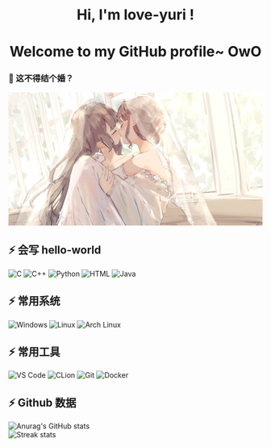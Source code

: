 

<h1 align="center" href = "https://yuri2078.github.io/">Hi, I'm <a>love-yuri</a> !</h1>
<h1 align="center">Welcome to my GitHub profile~ OwO</h1>

### 👋 这不得结个婚？

<!--你好，这里是yuri2078

- 🔭 目前正在地球上大学
- 🌱 目前正在学习 Java、socket编程、Apollo
- 💬 
- 📫 QQ: 2078170658
- 😄 
- ⚡ 任何组织
- 插图来源 https://twitter.com/benevolels

-->



![](./yuri.png)



## ⚡ 会写 hello-world

<div>
    <img src="https://img.shields.io/badge/C-00599C?style=for-the-badge&logo=c&logoColor=white" alt="C"/>
    <img src="https://img.shields.io/badge/c++-%2300599C.svg?style=for-the-badge&logo=c%2B%2B&logoColor=white" alt="C++"/>
    <img src="https://img.shields.io/badge/python-3670A0?style=for-the-badge&logo=python&logoColor=ffdd54" alt="Python"/>
    <img src="https://img.shields.io/badge/-HTML-E34F26?style=for-the-badge&logo=html5&logoColor=white" alt="HTML"/>
    <img src="https://img.shields.io/badge/Java-007396?style=for-the-badge&logo=java&logoColor=white" alt="Java"/>
</div>

## ⚡ 常用系统

<div>
    <img src="https://img.shields.io/badge/-Windows-2088FF?style=for-the-badge&logo=windows&logoColor=white" alt="Windows"/>
    <img src="https://img.shields.io/badge/Linux-FCC624?style=for-the-badge&logo=linux&logoColor=black" alt="Linux"/>
    <img src="https://img.shields.io/badge/Arch_Linux-1793D1?style=for-the-badge&logo=arch-linux&logoColor=white" alt="Arch Linux"/>
</div>

## ⚡ 常用工具

<div>
    <img src="https://img.shields.io/badge/-VS%20Code-007ACC?style=for-the-badge&logo=visual%20studio%20code&logoColor=white" alt="VS Code"/>
    <img src="https://img.shields.io/badge/CLion-007ACC?style=for-the-badge&logo=clion&logoColor=white" alt="CLion"/>
    <img src="https://img.shields.io/badge/-Git-E37400?style=for-the-badge&logo=git&logoColor=white" alt="Git"/>
    <img src="https://img.shields.io/badge/-Docker-2496ED?style=for-the-badge&logo=docker&logoColor=white" alt="Docker"/>
</div>

## ⚡ Github 数据

<div>
    <img src="https://github-readme-stats.vercel.app/api?username=love-yuri&theme=cobalt2&show_icons=true" alt="Anurag's GitHub stats"/>
</div>

<div>
    <img src="https://github-readme-streak-stats.herokuapp.com/?user=love-yuri&show_icons=true&theme=tokyonight" alt="Streak stats"/>
</div>


